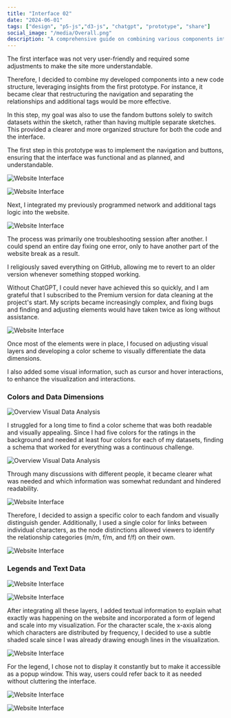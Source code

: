 ```yaml
---
title: "Interface 02"
date: "2024-06-01"
tags: ["design", "p5-js","d3-js", "chatgpt", "prototype", "share"]
social_image: "/media/Overall.png"
description: "A comprehensive guide on combining various components into a cohesive website, addressing challenges in interface design, visual layers, and data dimensions."
---
```


The first interface was not very user-friendly and required some adjustments to make the site more understandable.

Therefore, I decided to combine my developed components into a new code structure, leveraging insights from the first prototype. For instance, it became clear that restructuring the navigation and separating the relationships and additional tags would be more effective.

In this step, my goal was also to use the fandom buttons solely to switch datasets within the sketch, rather than having multiple separate sketches. This provided a clearer and more organized structure for both the code and the interface.


The first step in this prototype was to implement the navigation and buttons, ensuring that the interface was functional and as planned, and understandable.

![Website Interface](/media/CFC/Website2.png)

![Website Interface](/media/CFC/Website3.png)

Next, I integrated my previously programmed network and additional tags logic into the website.

![Website Interface](/media/CFC/Website2.1.png)

The process was primarily one troubleshooting session after another. I could spend an entire day fixing one error, only to have another part of the website break as a result.

I religiously saved everything on GitHub, allowing me to revert to an older version whenever something stopped working.

Without ChatGPT, I could never have achieved this so quickly, and I am grateful that I subscribed to the Premium version for data cleaning at the project's start. My scripts became increasingly complex, and fixing bugs and finding and adjusting elements would have taken twice as long without assistance.

![Website Interface](/media/CFC/webseite2_13.png)

Once most of the elements were in place, I focused on adjusting visual layers and developing a color scheme to visually differentiate the data dimensions.

I also added some visual information, such as cursor and hover interactions, to enhance the visualization and interactions.

### Colors and Data Dimensions

![Overview Visual Data Analysis](/media/Colors/colors01.png)

I struggled for a long time to find a color scheme that was both readable and visually appealing. Since I had five colors for the ratings in the background and needed at least four colors for each of my datasets, finding a schema that worked for everything was a continuous challenge.

![Overview Visual Data Analysis](/media/Colors/colors02.png)

Through many discussions with different people, it became clearer what was needed and which information was somewhat redundant and hindered readability.

![Website Interface](/media/CFC/Interface02_1.png)


Therefore, I decided to assign a specific color to each fandom and visually distinguish gender. Additionally, I used a single color for links between individual characters, as the node distinctions allowed viewers to identify the relationship categories (m/m, f/m, and f/f) on their own.

![Website Interface](/media/CFC/Interface02_2.png)

### Legends and Text Data

![Website Interface](/media/CFC/Text04.png)

![Website Interface](/media/CFC/Text01.png)

After integrating all these layers, I added textual information to explain what exactly was happening on the website and incorporated a form of legend and scale into my visualization. For the character scale, the x-axis along which characters are distributed by frequency, I decided to use a subtle shaded scale since I was already drawing enough lines in the visualization.

![Website Interface](/media/CFC/Text02.png)

For the legend, I chose not to display it constantly but to make it accessible as a popup window. This way, users could refer back to it as needed without cluttering the interface.

![Website Interface](/media/CFC/Text03.png)

![Website Interface](/media/CFC/medusa.png)